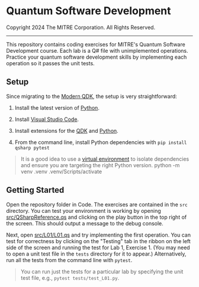 # Quantum Software Development

Copyright 2024 The MITRE Corporation. All Rights Reserved.

---

This repository contains coding exercises for MITRE's Quantum Software Development course. Each lab is a Q# file with unimplemented operations. Practice your quantum software development skills by implementing each operation so it passes the unit tests.

## Setup

Since migrating to the [Modern QDK](https://learn.microsoft.com/en-us/azure/quantum/install-overview-qdk), the setup is very straightforward:

1. Install the latest version of [Python](https://www.python.org/downloads/).

2. Install [Visual Studio Code](https://code.visualstudio.com/Download).

3. Install extensions for the [QDK](https://marketplace.visualstudio.com/items?itemName=quantum.qsharp-lang-vscode) and [Python](https://marketplace.visualstudio.com/items?itemName=ms-python.python).

4. From the command line, install Python dependencies with `pip install qsharp pytest`

> It is a good idea to use a [virtual environment](https://docs.python.org/3/library/venv.html) to isolate dependencies and ensure you are targeting the right Python version.
python -m venv .venv
.venv/Scripts/activate

## Getting Started

Open the repository folder in Code. The exercises are contained in the `src` directory. You can test your environment is working by opening [src/QSharpReference.qs](src/QSharpReference.qs) and clicking on the play button in the top right of the screen. This should output a message to the debug console.

Next, open [src/L01/L01.qs](src/L01/L01.qs) and try implementing the first operation. You can test for correctness by clicking on the "Testing" tab in the ribbon on the left side of the screen and running the test for Lab 1, Exercise 1. (You may need to open a unit test file in the `tests` directory for it to appear.) Alternatively, run all the tests from the command line with `pytest`.

> You can run just the tests for a particular lab by specifying the unit test file, e.g., `pytest tests/test_L01.py`.
